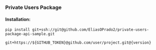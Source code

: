 ### Private Users Package

#### Installation: 
```
pip install git+ssh://git@github.com/EliasOPrado2/private-users-package-api-sample.git
```

```
git+https://${GITHUB_TOKEN}@github.com/user/project.git@{version}
```